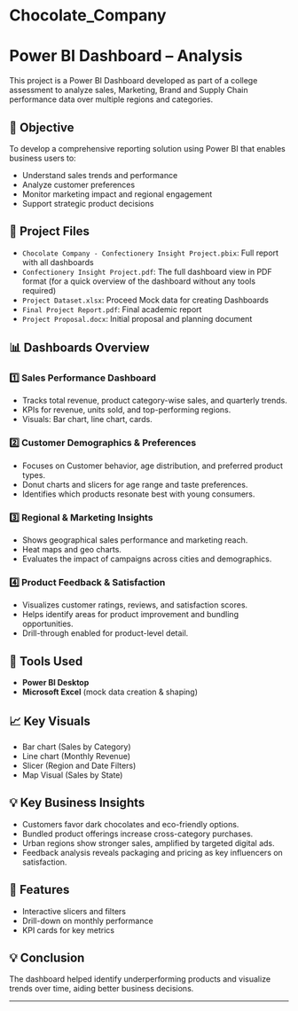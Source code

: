 # Chocolate_Company
# Power BI Dashboard – Analysis

This project is a Power BI Dashboard developed as part of a college assessment to analyze sales, Marketing, Brand and Supply Chain performance data over multiple regions and categories.

## 🎯 Objective
To develop a comprehensive reporting solution using Power BI that enables business users to:
- Understand sales trends and performance
- Analyze customer preferences
- Monitor marketing impact and regional engagement
- Support strategic product decisions

## 📁 Project Files
- `Chocolate Company - Confectionery Insight Project.pbix`: Full report with all dashboards
- `Confectionery Insight Project.pdf`:  The full dashboard view in PDF format (for a quick overview of the dashboard without any tools required)
- `Project Dataset.xlsx`: Proceed Mock data for creating Dashboards
- `Final Project Report.pdf`: Final academic report
- `Project Proposal.docx`: Initial proposal and planning document

## 📊 Dashboards Overview

### 1️⃣ **Sales Performance Dashboard**
- Tracks total revenue, product category-wise sales, and quarterly trends.
- KPIs for revenue, units sold, and top-performing regions.
- Visuals: Bar chart, line chart, cards.

### 2️⃣ **Customer Demographics & Preferences**
- Focuses on Customer behavior, age distribution, and preferred product types.
- Donut charts and slicers for age range and taste preferences.
- Identifies which products resonate best with young consumers.

### 3️⃣ **Regional & Marketing Insights**
- Shows geographical sales performance and marketing reach.
- Heat maps and geo charts.
- Evaluates the impact of campaigns across cities and demographics.

### 4️⃣ **Product Feedback & Satisfaction**
- Visualizes customer ratings, reviews, and satisfaction scores.
- Helps identify areas for product improvement and bundling opportunities.
- Drill-through enabled for product-level detail.

## 🔧 Tools Used
- **Power BI Desktop**
- **Microsoft Excel** (mock data creation & shaping)

## 📈 Key Visuals
- Bar chart (Sales by Category)
- Line chart (Monthly Revenue)
- Slicer (Region and Date Filters)
- Map Visual (Sales by State)

## 💡 Key Business Insights
- Customers favor dark chocolates and eco-friendly options.
- Bundled product offerings increase cross-category purchases.
- Urban regions show stronger sales, amplified by targeted digital ads.
- Feedback analysis reveals packaging and pricing as key influencers on satisfaction.


## 🧠 Features
- Interactive slicers and filters
- Drill-down on monthly performance
- KPI cards for key metrics

## 💡 Conclusion
The dashboard helped identify underperforming products and visualize trends over time, aiding better business decisions.

---


